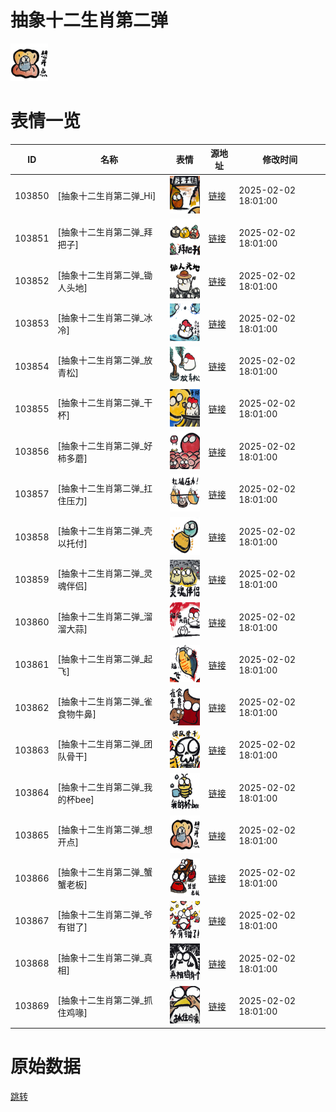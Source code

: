 # 抽象十二生肖第二弹

<img src="./cover.png" height="60" alt="cover" />

# 表情一览

|ID|名称|表情|源地址|修改时间|
|----|----|----|----|----|
|103850|[抽象十二生肖第二弹_Hi]|<img src="./pic/103850_%5B抽象十二生肖第二弹_Hi%5D.png" height="60" alt="Hi"/>|[链接](https://i0.hdslb.com/bfs/garb/b196d222623e136de0f7709ef4aaea937a9d9319.png)|2025-02-02 18:01:00|
|103851|[抽象十二生肖第二弹_拜把子]|<img src="./pic/103851_%5B抽象十二生肖第二弹_拜把子%5D.png" height="60" alt="拜把子"/>|[链接](https://i0.hdslb.com/bfs/garb/f0b0b9037935f2807d12b6ce90a39d1998e9223f.png)|2025-02-02 18:01:00|
|103852|[抽象十二生肖第二弹_锄人头地]|<img src="./pic/103852_%5B抽象十二生肖第二弹_锄人头地%5D.png" height="60" alt="锄人头地"/>|[链接](https://i0.hdslb.com/bfs/garb/6df4ec03ff3d5e5d5c79bc7dda3e5caa4a047455.png)|2025-02-02 18:01:00|
|103853|[抽象十二生肖第二弹_冰冷]|<img src="./pic/103853_%5B抽象十二生肖第二弹_冰冷%5D.png" height="60" alt="冰冷"/>|[链接](https://i0.hdslb.com/bfs/garb/4da245481021b825517e000a00ee25d716f9f3f0.png)|2025-02-02 18:01:00|
|103854|[抽象十二生肖第二弹_放青松]|<img src="./pic/103854_%5B抽象十二生肖第二弹_放青松%5D.png" height="60" alt="放青松"/>|[链接](https://i0.hdslb.com/bfs/garb/72ca044618bee167284dd8076a0d69c7a517ee04.png)|2025-02-02 18:01:00|
|103855|[抽象十二生肖第二弹_干杯]|<img src="./pic/103855_%5B抽象十二生肖第二弹_干杯%5D.png" height="60" alt="干杯"/>|[链接](https://i0.hdslb.com/bfs/garb/05f649608800e31a4e9a4d8187c9d0ca26f3c95f.png)|2025-02-02 18:01:00|
|103856|[抽象十二生肖第二弹_好柿多蘑]|<img src="./pic/103856_%5B抽象十二生肖第二弹_好柿多蘑%5D.png" height="60" alt="好柿多蘑"/>|[链接](https://i0.hdslb.com/bfs/garb/62a8d5ceb4bb49c42f95f0fc6125c24f4f5c41fa.png)|2025-02-02 18:01:00|
|103857|[抽象十二生肖第二弹_扛住压力]|<img src="./pic/103857_%5B抽象十二生肖第二弹_扛住压力%5D.png" height="60" alt="扛住压力"/>|[链接](https://i0.hdslb.com/bfs/garb/16ea4e7a6d6151babd5ef2f1f7158577776dfd52.png)|2025-02-02 18:01:00|
|103858|[抽象十二生肖第二弹_壳以托付]|<img src="./pic/103858_%5B抽象十二生肖第二弹_壳以托付%5D.png" height="60" alt="壳以托付"/>|[链接](https://i0.hdslb.com/bfs/garb/3e87a050cedea04109f9868475b77c2e885d91c8.png)|2025-02-02 18:01:00|
|103859|[抽象十二生肖第二弹_灵魂伴侣]|<img src="./pic/103859_%5B抽象十二生肖第二弹_灵魂伴侣%5D.png" height="60" alt="灵魂伴侣"/>|[链接](https://i0.hdslb.com/bfs/garb/a4626a00e40faf556ba9bb206b8c76992340ef98.png)|2025-02-02 18:01:00|
|103860|[抽象十二生肖第二弹_溜溜大蒜]|<img src="./pic/103860_%5B抽象十二生肖第二弹_溜溜大蒜%5D.png" height="60" alt="溜溜大蒜"/>|[链接](https://i0.hdslb.com/bfs/garb/1942625d7e73f1f2aca76fe018baaa4dd8b0ddfa.png)|2025-02-02 18:01:00|
|103861|[抽象十二生肖第二弹_起飞]|<img src="./pic/103861_%5B抽象十二生肖第二弹_起飞%5D.png" height="60" alt="起飞"/>|[链接](https://i0.hdslb.com/bfs/garb/25ae5c3ad99c6ed7a519953fe01ce00f71057846.png)|2025-02-02 18:01:00|
|103862|[抽象十二生肖第二弹_雀食物牛鼻]|<img src="./pic/103862_%5B抽象十二生肖第二弹_雀食物牛鼻%5D.png" height="60" alt="雀食物牛鼻"/>|[链接](https://i0.hdslb.com/bfs/garb/2456090a045b7971e1775c1487c3b61013bb746e.png)|2025-02-02 18:01:00|
|103863|[抽象十二生肖第二弹_团队骨干]|<img src="./pic/103863_%5B抽象十二生肖第二弹_团队骨干%5D.png" height="60" alt="团队骨干"/>|[链接](https://i0.hdslb.com/bfs/garb/e6c236c09c3a0253f2d96950584990af4f5fad38.png)|2025-02-02 18:01:00|
|103864|[抽象十二生肖第二弹_我的杯bee]|<img src="./pic/103864_%5B抽象十二生肖第二弹_我的杯bee%5D.png" height="60" alt="我的杯bee"/>|[链接](https://i0.hdslb.com/bfs/garb/d57f5b83e5ad4cae654bf1afb1abcbcb39291d11.png)|2025-02-02 18:01:00|
|103865|[抽象十二生肖第二弹_想开点]|<img src="./pic/103865_%5B抽象十二生肖第二弹_想开点%5D.png" height="60" alt="想开点"/>|[链接](https://i0.hdslb.com/bfs/garb/bf06373d785beb1a0cd3912474999651518fa08b.png)|2025-02-02 18:01:00|
|103866|[抽象十二生肖第二弹_蟹蟹老板]|<img src="./pic/103866_%5B抽象十二生肖第二弹_蟹蟹老板%5D.png" height="60" alt="蟹蟹老板"/>|[链接](https://i0.hdslb.com/bfs/garb/9139aab386a78efc76d4b8eb1e0a2b98146e819a.png)|2025-02-02 18:01:00|
|103867|[抽象十二生肖第二弹_爷有钳了]|<img src="./pic/103867_%5B抽象十二生肖第二弹_爷有钳了%5D.png" height="60" alt="爷有钳了"/>|[链接](https://i0.hdslb.com/bfs/garb/e402fa5c18720fd44cbf8ccf4202ad4130454ad9.png)|2025-02-02 18:01:00|
|103868|[抽象十二生肖第二弹_真相]|<img src="./pic/103868_%5B抽象十二生肖第二弹_真相%5D.png" height="60" alt="真相"/>|[链接](https://i0.hdslb.com/bfs/garb/299098fe1a7eee6e970004030989ce3e168ecc55.png)|2025-02-02 18:01:00|
|103869|[抽象十二生肖第二弹_抓住鸡喙]|<img src="./pic/103869_%5B抽象十二生肖第二弹_抓住鸡喙%5D.png" height="60" alt="抓住鸡喙"/>|[链接](https://i0.hdslb.com/bfs/garb/c65255338b8f08fe1e8691ddf8f00511469ce5f1.png)|2025-02-02 18:01:00|

# 原始数据

[跳转](./raw.json)

